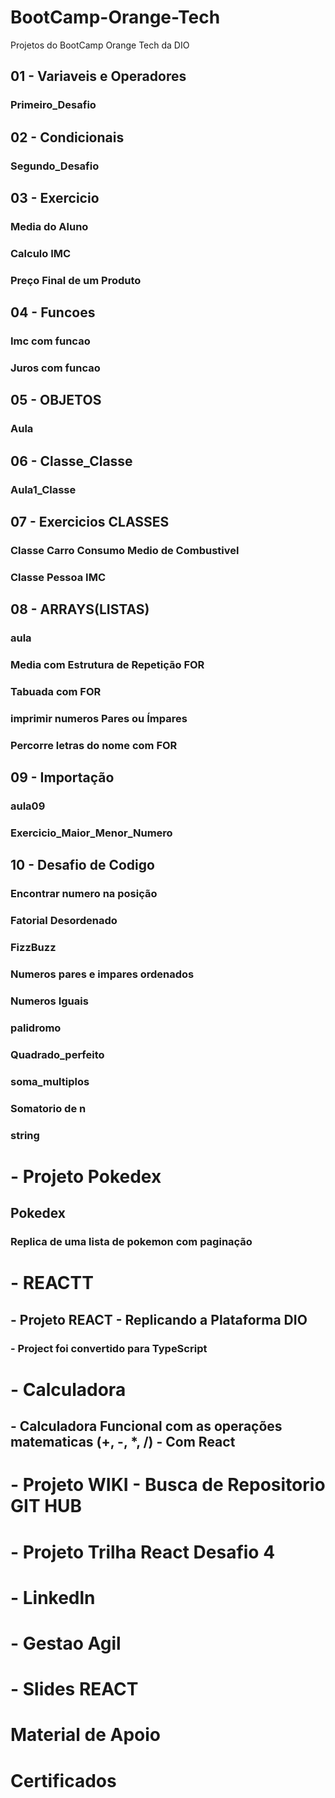 # BootCamp-Orange-Tech
Projetos do BootCamp Orange Tech da DIO

## 01 - Variaveis e Operadores
 ###  Primeiro_Desafio

## 02 - Condicionais
 ###  Segundo_Desafio

## 03 - Exercicio
 ###  Media do Aluno 
 ###  Calculo IMC
 ###  Preço Final de um Produto

## 04 - Funcoes
 ### Imc com funcao 
 ### Juros com funcao

## 05 - OBJETOS
 ### Aula 

## 06 - Classe_Classe
 ### Aula1_Classe

## 07 - Exercicios CLASSES
 ### Classe Carro Consumo Medio de Combustivel
 ### Classe Pessoa IMC 

## 08 - ARRAYS(LISTAS)
 ### aula
 ### Media com Estrutura de Repetição FOR
 ### Tabuada com FOR
 ### imprimir numeros Pares ou Ímpares 
 ### Percorre letras do nome com FOR

## 09 - Importação 
 ### aula09
 ### Exercicio_Maior_Menor_Numero

## 10 - Desafio de Codigo
 ### Encontrar numero na posição
 ### Fatorial Desordenado
 ### FizzBuzz
 ### Numeros pares e impares ordenados
 ### Numeros Iguais 
 ### palidromo
 ### Quadrado_perfeito
 ### soma_multiplos
 ### Somatorio de n
 ### string 

# - Projeto Pokedex
 ## Pokedex
  ### Replica de uma lista de pokemon com paginação 

# - REACTT
 ## - Projeto REACT - Replicando a Plataforma DIO
 ### - Project foi convertido para TypeScript 

# - Calculadora
 ## - Calculadora Funcional com as operações matematicas (+, -, *, /) - Com React

# - Projeto WIKI - Busca de Repositorio GIT HUB

# - Projeto Trilha React Desafio 4

# - Linkedln

# - Gestao Agil 
 

 

# - Slides REACT

# Material de Apoio

# Certificados

 
